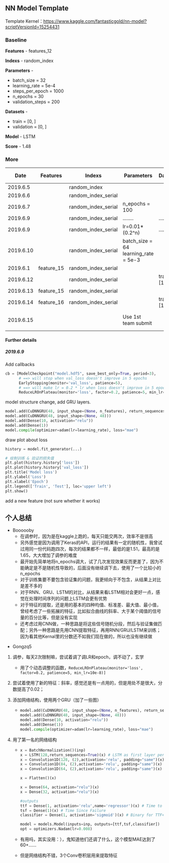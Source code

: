 ## NN Model Template

Template Kernel：<https://www.kaggle.com/fantasticgold/nn-model?scriptVersionId=15254431>



### Baseline

**Features** - features_12

**Indexs** - random_index

**Parameters** - 

+ batch_size = 32
+ learning_rate = 5e-4
+ steps_per_epoch = 1000
+ n_epochs = 30
+ validation_steps = 200

**Datasets** - 

+ train = [0, ]
+ validation = [0, ]

**Model** - LSTM

**Score** - 1.48



### More
| Date      | Features   | Indexs              | Parameters                           | Datasets   |   Model   | Public Score | Private Score |
| --------- | ---------- | ------------------- | ------------------------------------ | ---------- | --------- | ------------ | ------------- |
| 2019.6.5  |            | random_index        |                                      |            |   LSTM    |     1.52     |               |
| 2019.6.6  |            | random_index_serial |                                      |            |   LSTM    |     1.48     |               |
| 2019.6.7  |            | random_index_serial | n_epochs = 100                       |            |   LSTM    |     1.59     |               |
| 2019.6.9  |            | random_index_serial | ........                             | ....       |   GRU     |     1.53     |               |
| 2019.6.9  |            | random_index_serial | lr=0.01*(0.2^n)                      | ....       | GRU+LSTM  |    1.50224   |    2.56412    |
| 2019.6.10 |            | random_index_serial | batch_size = 64 learning_rate = 5e-3 |            |   LSTM    |     1.65     |               |
| 2019.6.1 | feature_15 | random_index_serial |                                      |            |   LSTM    |    1.50047   |    2.74354    |
| 2019.6.12 |            | random_index_serial |                                      | train=[1,] |   LSTM    |     1.54     |               |
| 2019.6.13 | feature_15 | random_index_serial ||||||
| 2019.6.14 | feature_16 | random_index_serial |                                      | train=[1,] |   LSTM    |     1.51     |               |
| 2019.6.15 |            |                     | Use 1st team submit                  |            | Use 1st team's submit |     60       |     .....     |

#### Further details

##### 2019.6.9

Add callbacks

```python
cb = [ModelCheckpoint("model.hdf5", save_best_only=True, period=3),
      # ==> will stop when val_loss doesn't improve in 5 epochs
      EarlyStopping(monitor='val_loss', patience=5),                
      # ==> will make lr = 0.2 * lr when loss doesn't improve in 5 epochs
      ReduceLROnPlateau(monitor='loss', factor=0.2, patience=5, min_lr=10e-8)]
```

model structure change, add GRU layers.

```python
model.add(CuDNNGRU(48, input_shape=(None, n_features), return_sequences=True))
model.add(CuDNNGRU(48, input_shape=(None, 48)))
model.add(Dense(10, activation="relu"))
model.add(Dense(1))
model.compile(optimizer=adam(lr=learning_rate), loss="mae")
```

draw plot about loss

```python
history = model.fit_generator(...)

# 绘制训练 & 验证的损失值
plt.plot(history.history['loss'])
plt.plot(history.history['val_loss'])
plt.title('Model loss')
plt.ylabel('Loss')
plt.xlabel('Epoch')
plt.legend(['Train', 'Test'], loc='upper left')
plt.show()
```

add a new feature (not sure whether it works)



## 个人总结

- Boooooby
  - 在调参时，因为是在kaggle上跑的，每天只能交两次，效率不是很高
  - 另外感觉是因为调用了Keras的API，运行的结果有一定的随机性，我曾试过用同一份代码跑四次，每次的结果都不一样，最低的是1.51，最高的是1.65，大大增加了调参的难度
  - 最开始先简单地将n_epochs调大，试了几次发现效果反而更差了，因为不能确定是不是随机性导致的，后面没有继续调下去，使用了一个比较小的n_epochs
  - 对于训练集要不要包含验证集的问题，我更倾向于不包含，从结果上对比是差不多的
  - 对于RNN、GRU、LSTM的对比，从结果来看LSTM相对会更好一点，感觉在处理时间序列的问题上LSTM会更有优势
  - 对于特征的提取，还是用的基本的四种均值、标准差、最大值、最小值，曾经考虑了一些拓展的特征，比如拟合曲线的斜率、大于某个阈值的信号量的百分比等，但是没有实现
  - 还考虑过用CNN做，一种思路是将这些信号随机分段，然后与验证集做匹配；另外一种思路是先用CNN提取特征，再用RNN/GRU/LSTM来训练；因为看其他Kernal里的分数还不如我们现在做的，所以也没有继续做


* Gongzq5

1. 调参，每天2次限制嘛，尝试着调了调LR和epoch，调不动了，玄学

   * 用了个动态调整的函数，`ReduceLROnPlateau(monitor='loss', factor=0.2, patience=5, min_lr=10e-8)]`

2. 尝试着使用了新的特征：斜率，感觉还是有一点用的，但是用处不是很大，分数提高了0.02；

3. 添加网络结构，使用两个GRU（加了一些图）

   * ```python
     model.add(CuDNNGRU(48, input_shape=(None, n_features), return_sequences=True))
     model.add(CuDNNGRU(48, input_shape=(None, 48)))
     model.add(Dense(10, activation="relu"))
     model.add(Dense(1))
     model.compile(optimizer=adam(lr=learning_rate), loss="mae")
     ```

4. 用了第一名的网络结构

   * ```python
     x = BatchNormalization()(inp)
     x = LSTM(128,return_sequences=True)(x) # LSTM as first layer performed better than Dense.
     x = Convolution1D(128, (2),activation='relu', padding="same")(x)
     x = Convolution1D(84, (2),activation='relu', padding="same")(x)
     x = Convolution1D(64, (2),activation='relu', padding="same")(x)
     
     x = Flatten()(x)
     
     x = Dense(64, activation="relu")(x)
     x = Dense(32, activation="relu")(x)
     
     #outputs
     ttf = Dense(1, activation='relu',name='regressor')(x) # Time to Failure
     tsf = Dense(1)(x) # Time Since Failure
     classifier = Dense(1, activation='sigmoid')(x) # Binary for TTF<0.5 seconds
     
     model = models.Model(inputs=inp, outputs=[ttf,tsf,classifier])    
     opt = optimizers.Nadam(lr=0.008)
     ```

   * 有用吗，其实没用：），鬼知道他们还调了什么，这个模型MAE达到了60+……

   * 但是网络结构不错，3个Conv卷积层用来提取特征

   
